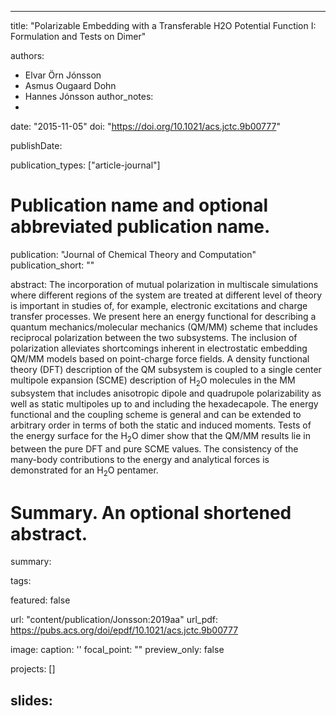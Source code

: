 
---
title: "Polarizable Embedding with a Transferable H2O Potential Function I: Formulation and Tests on Dimer"

authors:
- Elvar Örn Jónsson 
- Asmus Ougaard Dohn
- Hannes Jónsson 
author_notes:
- 
date: "2015-11-05"
doi: "https://doi.org/10.1021/acs.jctc.9b00777"


publishDate: 

publication_types: ["article-journal"]



# Publication name and optional abbreviated publication name.
publication: "Journal of Chemical Theory and Computation"
publication_short: ""

abstract: The incorporation of mutual polarization in multiscale simulations where different regions of the system are treated at different level of theory is important in studies of, for example, electronic excitations and charge transfer processes. We present here an energy functional for describing a quantum mechanics/molecular mechanics (QM/MM) scheme that includes reciprocal polarization between the two subsystems. The inclusion of polarization alleviates shortcomings inherent in electrostatic embedding QM/MM models based on point-charge force fields. A density functional theory (DFT) description of the QM subsystem is coupled to a single center multipole expansion (SCME) description of H<sub>2</sub>O molecules in the MM subsystem that includes anisotropic dipole and quadrupole polarizability as well as static multipoles up to and including the hexadecapole. The energy functional and the coupling scheme is general and can be extended to arbitrary order in terms of both the static and induced moments. Tests of the energy surface for the H<sub>2</sub>O dimer show that the QM/MM results lie in between the pure DFT and pure SCME values. The consistency of the many-body contributions to the energy and analytical forces is demonstrated for an H<sub>2</sub>O pentamer.

# Summary. An optional shortened abstract.
summary: 

tags:

featured: false

url: "content/publication/Jonsson:2019aa"
url_pdf: https://pubs.acs.org/doi/epdf/10.1021/acs.jctc.9b00777

image:
  caption: '[](./featured.jpg)'
  focal_point: ""
  preview_only: false

projects: []

slides: 
---


